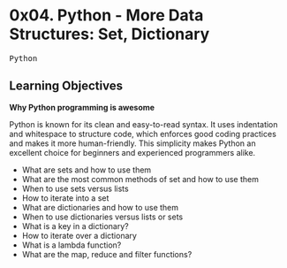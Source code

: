 # 0x04. Python - More Data Structures: Set, Dictionary

<kbd>Python</kbd>

## Learning Objectives

**Why Python programming is awesome**

Python is known for its clean and easy-to-read syntax. It uses indentation and whitespace to structure code, which enforces good coding practices and makes it more human-friendly. This simplicity makes Python an excellent choice for beginners and experienced programmers alike.

* What are sets and how to use them
* What are the most common methods of set and how to use them
* When to use sets versus lists
* How to iterate into a set
* What are dictionaries and how to use them
* When to use dictionaries versus lists or sets
* What is a key in a dictionary?
* How to iterate over a dictionary
* What is a lambda function?
* What are the map, reduce and filter functions?
